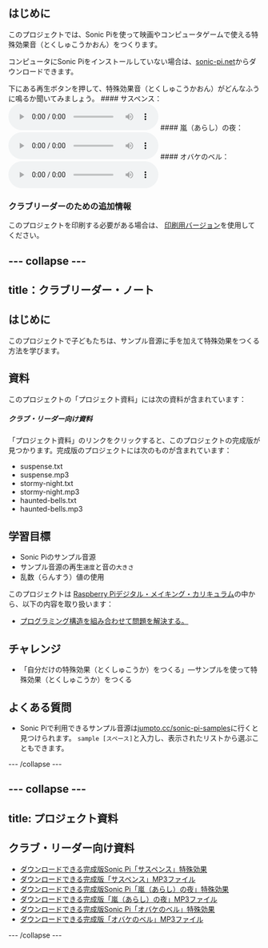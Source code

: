 ## はじめに

このプロジェクトでは、Sonic Piを使って映画やコンピュータゲームで使える特殊効果音（とくしゅこうかおん）をつくります。

コンピュータにSonic Piをインストールしていない場合は、[sonic-pi.net](https://sonic-pi.net/)からダウンロードできます。

<div id="audio-preview" class="pdf-hidden">
  下にある再生ボタンを押して、特殊効果音（とくしゅこうかおん）がどんなふうに鳴るか聞いてみましょう。 #### サスペンス： <audio controls preload> <source src="resources/suspense.mp3" type="audio/mpeg"> お使いのブラウザは<code>audio</code>要素をサポートしていません。 </audio> #### 嵐（あらし）の夜： <audio controls preload> <source src="resources/stormy-night.mp3" type="audio/mpeg"> お使いのブラウザは<code>audio</code>要素をサポートしていません。 </audio> #### オバケのベル： <audio controls preload> <source src="resources/haunted-bells.mp3" type="audio/mpeg"> お使いのブラウザは<code>audio</code>要素をサポートしていません。 </audio>
</div>

### クラブリーダーのための追加情報

このプロジェクトを印刷する必要がある場合は、 [印刷用バージョン](https://projects.raspberrypi.org/en/projects/special-effects/print)を使用してください。

## \--- collapse \---

## title：クラブリーダー・ノート

## はじめに

このプロジェクトで子どもたちは、サンプル音源に手を加えて特殊効果をつくる方法を学びます。

## 資料

このプロジェクトの「プロジェクト資料」には次の資料が含まれています：

##### クラブ・リーダー向け資料

「プロジェクト資料」のリンクをクリックすると、このプロジェクトの完成版が見つかります。完成版のプロジェクトには次のものが含まれています：

* suspense.txt
* suspense.mp3
* stormy-night.txt
* stormy-night.mp3
* haunted-bells.txt
* haunted-bells.mp3

## 学習目標

* Sonic Piのサンプル音源
* サンプル音源の再生`速度`と音の`大きさ`
* 乱数（らんすう）値の使用

このプロジェクトは [Raspberry Piデジタル・メイキング・カリキュラム](http://rpf.io/curriculum)の中から、以下の内容を取り扱います：

* [プログラミング構造を組み合わせて問題を解決する。](https://www.raspberrypi.org/curriculum/programming/builder)

## チャレンジ

* 「自分だけの特殊効果（とくしゅこうか）をつくる」—サンプルを使って特殊効果（とくしゅこうか）をつくる

## よくある質問

* Sonic Piで利用できるサンプル音源は[jumpto.cc/sonic-pi-samples](http://jumpto.cc/sonic-pi-samples)に行くと見つけられます。 `sample [スペース]`と入力し、表示されたリストから選ぶこともできます。

\--- /collapse \---

## \--- collapse \---

## title: プロジェクト資料

## クラブ・リーダー向け資料

* [ダウンロードできる完成版Sonic Pi「サスペンス」特殊効果](resources/suspense.txt)
* [ダウンロードできる完成版「サスペンス」MP3ファイル](resources/suspense.mp3)
* [ダウンロードできる完成版Sonic Pi「嵐（あらし）の夜」特殊効果](resources/stormy-night.txt)
* [ダウンロードできる完成版「嵐（あらし）の夜」MP3ファイル](resources/stormy-night.mp3)
* [ダウンロードできる完成版Sonic Pi「オバケのベル」特殊効果](resources/haunted-bells.txt)
* [ダウンロードできる完成版「オバケのベル」MP3ファイル](resources/haunted-bells.mp3)

\--- /collapse \---